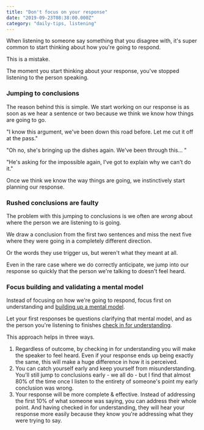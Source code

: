```yaml
---
title: "Don't focus on your response"
date: "2019-09-23T08:38:00.000Z"
category: "daily-tips, listening"
---
```


When listening to someone say something that you disagree with, it's super common to start thinking about how you're going to respond.

This is a mistake. 

The moment you start thinking about your response, you've stopped listening to the person speaking.

### Jumping to conclusions

The reason behind this is simple. We start working on our response is as soon as we hear a sentence or two because we think we know how things are going to go.

"I know this argument, we've been down this road before. Let me cut it off at the pass."

"Oh no, she's bringing up the dishes again. We've been through this... "

"He's asking for the impossible again, I've got to explain why we can't do it."

Once we think we know the way things are going, we instinctively start planning our response.

### Rushed conclusions are faulty

The problem with this jumping to conclusions is we often are _wrong_ about where the person we are listening to is going.

We draw a conclusion from the first two sentences and miss the next five where they were going in a completely different direction.

Or the words they use trigger us, but weren't what they meant at all.

Even in the rare case where we do correctly anticipate, we jump into our response so quickly that the person we're talking to doesn't feel heard.

### Focus building and validating a mental model

Instead of focusing on how we're going to respond, focus first on understanding and [building up a mental model](https://www.speakwritelisten.com/blog/9-17-mental-models-make-better-questions).

Let your first responses be questions clarifying that mental model, and as the person you're listening to finishes [check in for understanding](https://www.speakwritelisten.com/blog/9-19-check-in-for-understanding).

This approach helps in three ways.

1. Regardless of outcome, by checking in for understanding you will make the speaker to feel heard. Even if your response ends up being exactly the same, this will make a huge difference in how it is perceived.
2. You can catch yourself early and keep yourself from misunderstanding. You'll still jump to conclusions early - we all do - but I find that almost 80% of the time once I listen to the entirety of someone's point my early conclusion was wrong.
3. Your response will be more complete & effective. Instead of addressing the first 10% of what someone was saying, you can address their whole point. And having checked in for understanding, they will hear your response more easily because they know you're addressing what they were trying to say.
